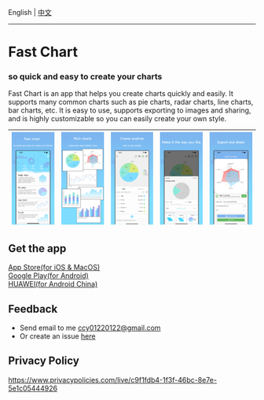
English | [中文](https://github.com/CCY0122/QuickChart/blob/main/README-ZH.md)

---

# Fast Chart

### so quick and easy to create your charts

  Fast Chart is an app that helps you create charts quickly and easily. It supports many common charts such as pie charts, radar charts, line charts, bar charts, etc. It is easy to use, supports exporting to images and sharing, and is highly customizable so you can easily create your own style.
  
  |![1](https://github.com/CCY0122/QuickChart/blob/main/ios6_en/1.png)|![1](https://github.com/CCY0122/QuickChart/blob/main/ios6_en/2.png)|![1](https://github.com/CCY0122/QuickChart/blob/main/ios6_en/3.png)|![1](https://github.com/CCY0122/QuickChart/blob/main/ios6_en/4.png)|![1](https://github.com/CCY0122/QuickChart/blob/main/ios6_en/5.png)|
  |-|-|-|-|-|

## Get the app
[App Store(for iOS & MacOS)](https://itunes.apple.com/cn/app/id1611358648?mt=8) <br/>
[Google Play(for Android)](https://play.google.com/store/apps/details?id=com.yong.quick_chart) <br/>
[HUAWEI(for Android China)](https://url.cloud.huawei.com/uSlgs06Gv6)

## Feedback
* Send email to me ccy01220122@gmail.com
* Or create an issue [here](https://github.com/CCY0122/QuickChart/issues/new)

## Privacy Policy
https://www.privacypolicies.com/live/c9f1fdb4-1f3f-46bc-8e7e-5e1c05444926

